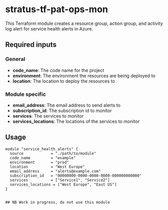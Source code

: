 # stratus-tf-pat-ops-mon
This Terraform module creates a resource group, action group, and activity log alert for service health alerts in Azure.

## Required inputs

### General
- **code_name**: The code name for the project
- **environment**: The environment the resources are being deployed to
- **location**: The location to deploy the resources to

### Module specific
- **email_address**: The email address to send alerts to
- **subscription_id**: The subscription id to monitor
- **services**: The services to monitor
- **services_locations**: The locations of the services to monitor


## Usage

```hcl
module "service_health_alerts" {
  source            = "./path/to/module"
  code_name         = "example"
  environment       = "prod"
  location          = "West Europe"
  email_address     = "alerts@example.com"
  subscription_id   = "00000000-0000-0000-0000-000000000000"
  services          = ["Service1", "Service2"]
  services_locations = ["West Europe", "East US"]
}


## NB Work in progress, do not use this module
